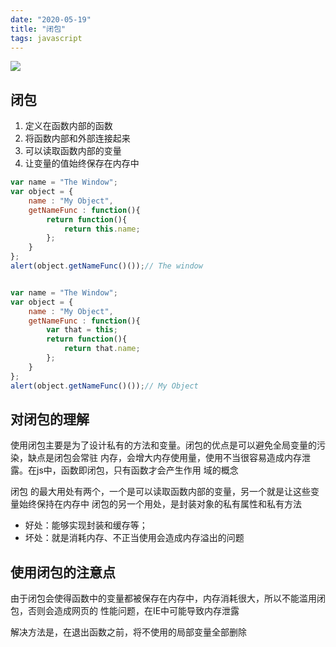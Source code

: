 ```yaml
---
date: "2020-05-19"
title: "闭包"
tags: javascript
---
```

![](https://cdn.jsdelivr.net/gh/funnypan/pics@master/img/20200413141906.png)

## 闭包

1. 定义在函数内部的函数
2. 将函数内部和外部连接起来
3. 可以读取函数内部的变量
4. 让变量的值始终保存在内存中

``` javascript
var name = "The Window";
var object = {
    name : "My Object",
    getNameFunc : function(){
        return function(){
            return this.name;
        };
    }
};
alert(object.getNameFunc()());// The window


var name = "The Window";
var object = {
    name : "My Object",
    getNameFunc : function(){
        var that = this;
        return function(){
            return that.name;
        };
    }
};
alert(object.getNameFunc()());// My Object
```
## 对闭包的理解
使⽤闭包主要是为了设计私有的⽅法和变量。闭包的优点是可以避免全局变量的污染，缺点是闭包会常驻
内存，会增⼤内存使⽤量，使⽤不当很容易造成内存泄露。在js中，函数即闭包，只有函数才会产⽣作⽤
域的概念

闭包 的最⼤⽤处有两个，⼀个是可以读取函数内部的变量，另⼀个就是让这些变量始终保持在内存中
闭包的另⼀个⽤处，是封装对象的私有属性和私有⽅法

- 好处：能够实现封装和缓存等；
- 坏处：就是消耗内存、不正当使⽤会造成内存溢出的问题

## 使⽤闭包的注意点
由于闭包会使得函数中的变量都被保存在内存中，内存消耗很⼤，所以不能滥⽤闭包，否则会造成⽹⻚的
性能问题，在IE中可能导致内存泄露

解决⽅法是，在退出函数之前，将不使⽤的局部变量全部删除
